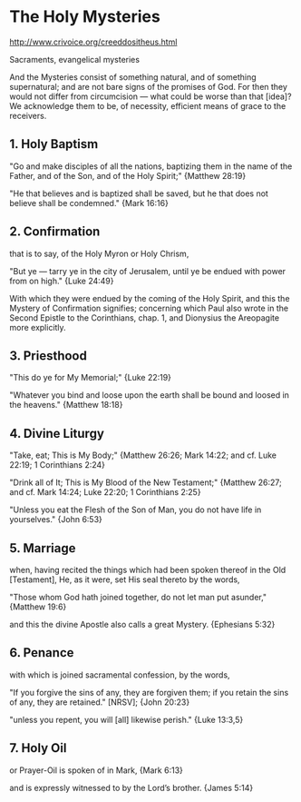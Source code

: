# The Holy Mysteries

http://www.crivoice.org/creeddositheus.html

Sacraments, evangelical mysteries


And the Mysteries consist of
 something natural,
 and of something supernatural;
 and are not bare signs of the promises of God.
For then they would not differ
 from circumcision —
 what could be worse than that [idea]? 
We acknowledge them to be, 
 of necessity, 
 efficient means of grace to the receivers.





## 1. Holy Baptism

"Go and make disciples of all the nations, 
 baptizing them in the name of the Father, 
 and of the Son, and of the Holy Spirit;"
 {Matthew 28:19}

"He that believes and is baptized 
 shall be saved, 
 but he that does not believe 
 shall be condemned."
 {Mark 16:16}






## 2. Confirmation

that is to say, of the Holy Myron 
 or Holy Chrism,

"But ye — tarry ye in the city of Jerusalem,
 until ye be endued with power from on high."
 {Luke 24:49} 

With which they were endued by 
 the coming of the Holy Spirit, 
 and this the 
 Mystery of Confirmation signifies; 
 concerning which Paul also wrote
 in the Second Epistle to the Corinthians, 
 chap. 1, and Dionysius the Areopagite
 more explicitly.




## 3. Priesthood

"This do ye for My Memorial;"
 {Luke 22:19}

"Whatever you bind and loose 
 upon the earth shall be bound 
 and loosed in the heavens."
 {Matthew 18:18}







## 4. Divine Liturgy

"Take, eat; This is My Body;"
 {Matthew 26:26;
  Mark 14:22;
 and cf. Luke 22:19;
 1 Corinthians 2:24}

"Drink all of It;
 This is My Blood of the New Testament;"
 {Matthew 26:27; 
 and cf. Mark 14:24; 
 Luke 22:20; 
 1 Corinthians 2:25} 

"Unless you eat the Flesh of the Son of Man,
 you do not have life in yourselves."
 {John 6:53}




## 5. Marriage

 when, having recited the things 
 which had been spoken thereof in the
 Old [Testament], 
 He, as it were, set His seal thereto 
 by the words,

"Those whom God hath joined together, 
 do not let man put asunder,"
 {Matthew 19:6} 

and this the divine Apostle also
 calls a great Mystery.
{Ephesians 5:32}







## 6. Penance

with which is joined sacramental confession,
 by the words, 

"If you forgive the sins of any,
 they are forgiven them;
 if you retain the sins of any,
 they are retained." [NRSV];
 {John 20:23}

"unless you repent,
 you will [all] likewise perish."
 {Luke 13:3,5}





## 7. Holy Oil

 or Prayer-Oil is spoken of in Mark,
 {Mark 6:13}

 and is expressly witnessed to by the
 Lord’s brother. {James 5:14}

